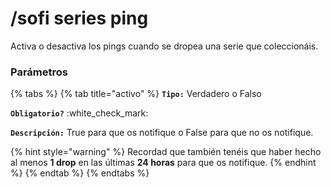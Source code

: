 # /sofi series ping

Activa o desactiva los pings cuando se dropea una serie que coleccionáis.

### Parámetros

{% tabs %}
{% tab title="activo" %}
**`Tipo:`** Verdadero o Falso

**`Obligatorio?`** :white\_check\_mark:

**`Descripción:`** True para que os notifique o False para que no os notifique.

{% hint style="warning" %}
Recordad que también tenéis que haber hecho al menos **1 drop** en las últimas **24 horas** para que os notifique.
{% endhint %}
{% endtab %}
{% endtabs %}
